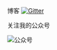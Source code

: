 博客
[![Gitter](https://webhooks.gitter.im/e/8070f106d468d87211da)](https://gitter.im/Siomt/Lobby)

关注我的公众号

![公众号](https://github.com/Siomt/MyBlog/blob/master/img/gzh.jpg?raw=true)
